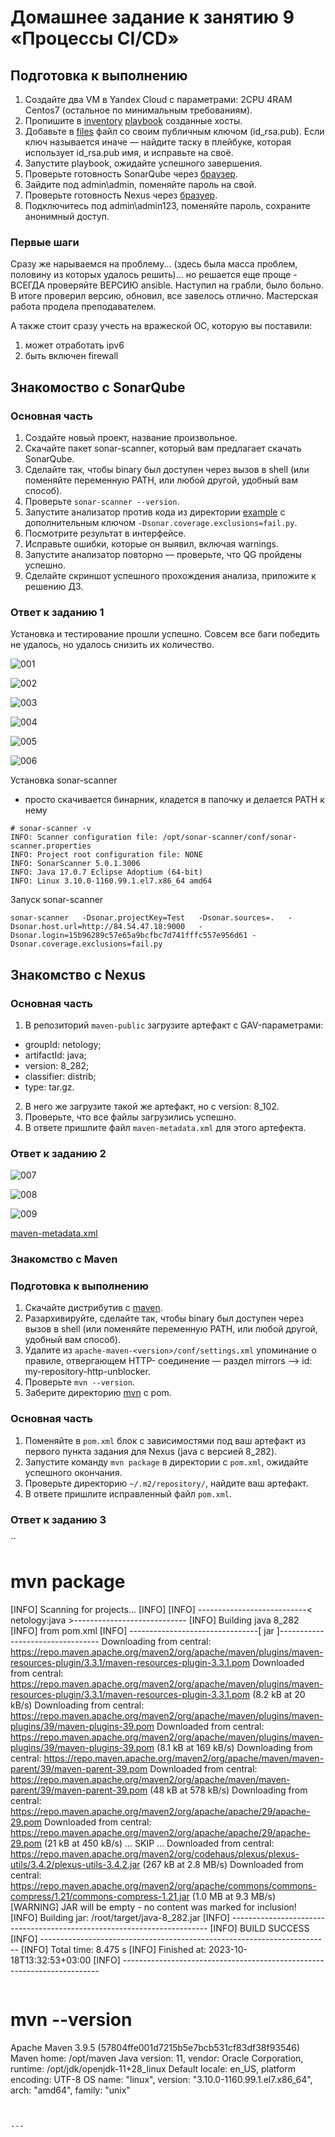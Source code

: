 # Домашнее задание к занятию 9 «Процессы CI/CD»

## Подготовка к выполнению

1. Создайте два VM в Yandex Cloud с параметрами: 2CPU 4RAM Centos7 (остальное по минимальным требованиям).
2. Пропишите в [inventory](./infrastructure/inventory/cicd/hosts.yml) [playbook](./infrastructure/site.yml) созданные хосты.
3. Добавьте в [files](./infrastructure/files/) файл со своим публичным ключом (id_rsa.pub). Если ключ называется иначе — найдите таску в плейбуке, которая использует id_rsa.pub имя, и исправьте на своё.
4. Запустите playbook, ожидайте успешного завершения.
5. Проверьте готовность SonarQube через [браузер](http://localhost:9000).
6. Зайдите под admin\admin, поменяйте пароль на свой.
7.  Проверьте готовность Nexus через [бразуер](http://localhost:8081).
8. Подключитесь под admin\admin123, поменяйте пароль, сохраните анонимный доступ.

### Первые шаги 

Сразу же нарываемся на проблему... (здесь была масса проблем, половину из которых удалось решить)... но решается еще проще - ВСЕГДА проверяйте ВЕРСИЮ ansible. Наступил на грабли, было больно. В итоге проверил версию, обновил, все завелось отлично. Мастерская работа продела преподавателем.

А также стоит сразу учесть на вражеской ОС, которую вы поставили:
1) может отработать ipv6 
2) быть включен firewall

## Знакомоство с SonarQube

### Основная часть

1. Создайте новый проект, название произвольное.
2. Скачайте пакет sonar-scanner, который вам предлагает скачать SonarQube.
3. Сделайте так, чтобы binary был доступен через вызов в shell (или поменяйте переменную PATH, или любой другой, удобный вам способ).
4. Проверьте `sonar-scanner --version`.
5. Запустите анализатор против кода из директории [example](./example) с дополнительным ключом `-Dsonar.coverage.exclusions=fail.py`.
6. Посмотрите результат в интерфейсе.
7. Исправьте ошибки, которые он выявил, включая warnings.
8. Запустите анализатор повторно — проверьте, что QG пройдены успешно.
9. Сделайте скриншот успешного прохождения анализа, приложите к решению ДЗ.


### Ответ к заданию 1

Установка и тестирование прошли успешно. 
Совсем все баги победить не удалось, но удалось снизить их количество.

![001](001)

![002](002)

![003](003)

![004](004)

![005](005)

![006](006)

Установка sonar-scanner
- просто скачивается бинарник, кладется в папочку и делается PATH к нему

```
# sonar-scanner -v
INFO: Scanner configuration file: /opt/sonar-scanner/conf/sonar-scanner.properties
INFO: Project root configuration file: NONE
INFO: SonarScanner 5.0.1.3006
INFO: Java 17.0.7 Eclipse Adoptium (64-bit)
INFO: Linux 3.10.0-1160.99.1.el7.x86_64 amd64
```

Запуск sonar-scanner
```
sonar-scanner   -Dsonar.projectKey=Test   -Dsonar.sources=.   -Dsonar.host.url=http://84.54.47.18:9000   -Dsonar.login=15b96289c57e65a9bcfbc7d741fffc557e956d61 -Dsonar.coverage.exclusions=fail.py
```

## Знакомство с Nexus

### Основная часть

1. В репозиторий `maven-public` загрузите артефакт с GAV-параметрами:

 *    groupId: netology;
 *    artifactId: java;
 *    version: 8_282;
 *    classifier: distrib;
 *    type: tar.gz.
   
2. В него же загрузите такой же артефакт, но с version: 8_102.
3. Проверьте, что все файлы загрузились успешно.
4. В ответе пришлите файл `maven-metadata.xml` для этого артефекта.


### Ответ к заданию 2

![007](007)

![008](008)

![009](009)

[maven-metadata.xml](maven-metadata.xml)

### Знакомство с Maven

### Подготовка к выполнению

1. Скачайте дистрибутив с [maven](https://maven.apache.org/download.cgi).
2. Разархивируйте, сделайте так, чтобы binary был доступен через вызов в shell (или поменяйте переменную PATH, или любой другой, удобный вам способ).
3. Удалите из `apache-maven-<version>/conf/settings.xml` упоминание о правиле, отвергающем HTTP- соединение — раздел mirrors —> id: my-repository-http-unblocker.
4. Проверьте `mvn --version`.
5. Заберите директорию [mvn](./mvn) с pom.

### Основная часть

1. Поменяйте в `pom.xml` блок с зависимостями под ваш артефакт из первого пункта задания для Nexus (java с версией 8_282).
2. Запустите команду `mvn package` в директории с `pom.xml`, ожидайте успешного окончания.
3. Проверьте директорию `~/.m2/repository/`, найдите ваш артефакт.
4. В ответе пришлите исправленный файл `pom.xml`.

### Ответ к заданию 3

``
# mvn package
[INFO] Scanning for projects...
[INFO]
[INFO] ---------------------------< netology:java >----------------------------
[INFO] Building java 8_282
[INFO]   from pom.xml
[INFO] --------------------------------[ jar ]---------------------------------
Downloading from central: https://repo.maven.apache.org/maven2/org/apache/maven/plugins/maven-resources-plugin/3.3.1/maven-resources-plugin-3.3.1.pom
Downloaded from central: https://repo.maven.apache.org/maven2/org/apache/maven/plugins/maven-resources-plugin/3.3.1/maven-resources-plugin-3.3.1.pom (8.2 kB at 20 kB/s)
Downloading from central: https://repo.maven.apache.org/maven2/org/apache/maven/plugins/maven-plugins/39/maven-plugins-39.pom
Downloaded from central: https://repo.maven.apache.org/maven2/org/apache/maven/plugins/maven-plugins/39/maven-plugins-39.pom (8.1 kB at
169 kB/s)
Downloading from central: https://repo.maven.apache.org/maven2/org/apache/maven/maven-parent/39/maven-parent-39.pom
Downloaded from central: https://repo.maven.apache.org/maven2/org/apache/maven/maven-parent/39/maven-parent-39.pom (48 kB at 578 kB/s)
Downloading from central: https://repo.maven.apache.org/maven2/org/apache/apache/29/apache-29.pom
Downloaded from central: https://repo.maven.apache.org/maven2/org/apache/apache/29/apache-29.pom (21 kB at 450 kB/s)
...
SKIP
...
Downloaded from central: https://repo.maven.apache.org/maven2/org/codehaus/plexus/plexus-utils/3.4.2/plexus-utils-3.4.2.jar (267 kB at 2.8 MB/s)
Downloaded from central: https://repo.maven.apache.org/maven2/org/apache/commons/commons-compress/1.21/commons-compress-1.21.jar (1.0 MB at 9.3 MB/s)
[WARNING] JAR will be empty - no content was marked for inclusion!
[INFO] Building jar: /root/target/java-8_282.jar
[INFO] ------------------------------------------------------------------------
[INFO] BUILD SUCCESS
[INFO] ------------------------------------------------------------------------
[INFO] Total time:  8.475 s
[INFO] Finished at: 2023-10-18T13:32:53+03:00
[INFO] ------------------------------------------------------------------------
```

```
# mvn --version
Apache Maven 3.9.5 (57804ffe001d7215b5e7bcb531cf83df38f93546)
Maven home: /opt/maven
Java version: 11, vendor: Oracle Corporation, runtime: /opt/jdk/openjdk-11+28_linux
Default locale: en_US, platform encoding: UTF-8
OS name: "linux", version: "3.10.0-1160.99.1.el7.x86_64", arch: "amd64", family: "unix"
```


---
